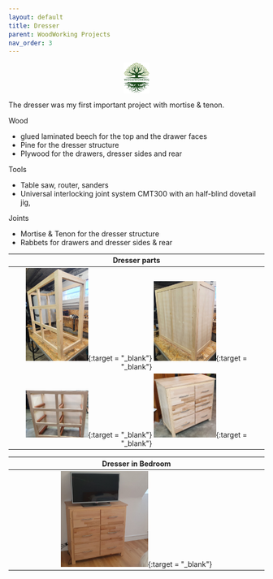 ```yaml
---
layout: default
title: Dresser
parent: WoodWorking Projects
nav_order: 3
---
```

<center>
<img src="../media/Lignarius.png" width="10%" height="10%" align="middle"/>
</center>

The dresser was my first important project with mortise & tenon.

Wood
* glued laminated beech for the top and the drawer faces
* Pine for the dresser structure
* Plywood for the drawers, dresser sides and rear

Tools
* Table saw, router, sanders
* Universal interlocking joint system CMT300 with an half-blind dovetail jig,  

Joints
* Mortise & Tenon for the dresser structure
* Rabbets for drawers and dresser sides & rear

|                                                                                                                                       Dresser parts                                                                                                                                        |
|:------------------------------------------------------------------------------------------------------------------------------------------------------------------------------------------------------------------------------------------------------------------------------------------:|
| [<img alt="image" height="25%" src="/media/Dresser.jpg" width="25%"/>](https://garlatti.github.io/media/Dresser.jpg.jpg){:target = "_blank"}  [<img alt="image" height="25%" src="/media/Dresser_2.jpg" width="25%"/>](https://garlatti.github.io/media/Dresser_2.jpg){:target = "_blank"} | 
| [<img alt="image" height="25%" src="/media/Dresser_3.jpg" width="25%"/>](https://garlatti.github.io/media/Dresser_3.jpg){:target = "_blank"} [<img alt="image" height="25%" src="/media/Dresser_4.jpg" width="25%"/>](https://garlatti.github.io/media/Dresser_4.jpg){:target = "_blank"}  | 

|                                                                     Dresser in Bedroom                                                                     |
|:----------------------------------------------------------------------------------------------------------------------------------------------------------:|  
| [<img alt="image" height="35%" src="/media/Dresser_0.jpg" width="35%"/>](https://garlatti.github.io/media/Dresser_0.jpg){:target = "_blank"} | 
